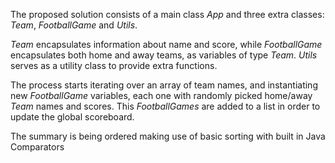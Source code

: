 The proposed solution consists of a main class *App* and three extra classes: *Team*, *FootballGame* and *Utils*.

*Team* encapsulates information about name and score, while *FootballGame* encapsulates both home and away teams, as variables of type *Team*. *Utils* serves as a utility class to provide extra functions.

The process starts iterating over an array of team names, and instantiating new *FootballGame* variables, each one with randomly picked home/away *Team* names and scores. This *FootballGames* are added to a list in order to update the global scoreboard.

The summary is being ordered making use of basic sorting with built in Java Comparators
